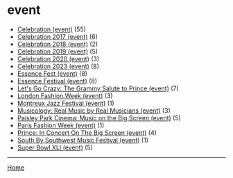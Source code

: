 # event

  * [Celebration (event)](../event/celebration/index.md) (55)
  * [Celebration 2017 (event)](../event/celebration-2017/index.md) (6)
  * [Celebration 2018 (event)](../event/celebration-2018/index.md) (2)
  * [Celebration 2019 (event)](../event/celebration-2019/index.md) (5)
  * [Celebration 2020 (event)](../event/celebration-2020/index.md) (3)
  * [Celebration 2023 (event)](../event/celebration-2023/index.md) (8)
  * [Essence Fest (event)](../event/essence-fest/index.md) (8)
  * [Essence Festival (event)](../event/essence-festival/index.md) (8)
  * [Let's Go Crazy: The Grammy Salute to Prince (event)](../event/let-s-go-crazy-the-grammy-salute-to-prince/index.md) (7)
  * [London Fashion Week (event)](../event/london-fashion-week/index.md) (3)
  * [Montreux Jazz Festival (event)](../event/montreux-jazz-festival/index.md) (1)
  * [Musicology: Real Music by Real Musicians (event)](../event/musicology-real-music-by-real-musicians/index.md) (3)
  * [Paisley Park Cinema: Music on the Big Screen (event)](../event/paisley-park-cinema-music-on-the-big-screen/index.md) (5)
  * [Paris Fashion Week (event)](../event/paris-fashion-week/index.md) (1)
  * [Prince: In Concert On The Big Screen (event)](../event/prince-in-concert-on-the-big-screen/index.md) (4)
  * [South By Southwest Music Festival (event)](../event/south-by-southwest-music-festival/index.md) (1)
  * [Super Bowl XLI (event)](../event/super-bowl-xli/index.md) (5)

----

[Home](../index.md)
